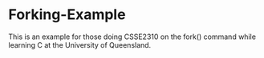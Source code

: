 # Forking-Example
This is an example for those doing CSSE2310 on the fork() command while learning C at the University of Queensland.
